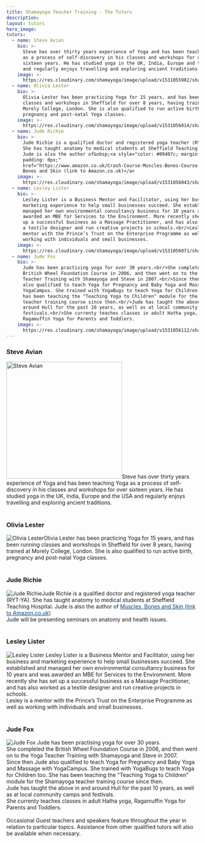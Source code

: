 ```yaml
---
title: Shamayoga Teacher Training - The Tutors
description:
layout: tutors
hero_image:
tutors:
  - name: Steve Avian
    bio: >-
      Steve has over thirty years experience of Yoga and has been teaching Yoga
      as a process of self-discovery in his classes and workshops for over
      sixteen years. He has studied yoga in the UK, India, Europe and the USA
      and regularly enjoys travelling and exploring ancient traditions.
    image: >-
      https://res.cloudinary.com/shamayoga/image/upload/v1531055982/shamayoga.org.uk/teacher-training/the-tutors/steve-tutor.png
  - name: Olivia Lester
    bio: >-
      Olivia Lester has been practicing Yoga for 15 years, and has been running
      classes and workshops in Sheffield for over 8 years, having trained at
      Morely College, London. She is also qualified to run active birth,
      pregnancy and post-natal Yoga classes.
    image: >-
      https://res.cloudinary.com/shamayoga/image/upload/v1531056014/shamayoga.org.uk/teacher-training/the-tutors/olivia.jpg
  - name: Jude Richie
    bio: >-
      Jude Richie is a qualified doctor and registered yoga teacher (RYT-YA).
      She has taught anatomy to medical students at Sheffield Teaching Hospital.
      Jude is also the author of&nbsp;<a style="color: #09407c; margin: 0px;
      padding: 0px;"
      href="https://www.amazon.co.uk/Crash-Course-Muscles-Bones-Course-UK/dp/0723434344/ref=sr_1_1?s=books&amp;ie=UTF8&amp;qid=1286828441&amp;sr=1-1">Muscles,
      Bones and Skin (link to Amazon.co.uk)</a>
    image: >-
      https://res.cloudinary.com/shamayoga/image/upload/v1531056043/shamayoga.org.uk/teacher-training/the-tutors/jude-new.jpg
  - name: Lesley Lister
    bio: >-
      Lesley Lister is a Business Mentor and Facilitator, using her business and
      marketing experience to help small businesses succeed. She established and
      managed her own environmental consultancy business for 10 years and was
      awarded an MBE for Services to the Environment. More recently she has set
      up a successful business as a Massage Practitioner, and has also worked as
      a textile designer and run creative projects in schools.<br/>Lesley is a
      mentor with the Prince’s Trust on the Enterprise Programme as well as
      working with individuals and small businesses.
    image: >-
      https://res.cloudinary.com/shamayoga/image/upload/v1531056071/shamayoga.org.uk/teacher-training/the-tutors/Lesley_2BLister_2B7.jpg
  - name: Jude Fox
    bio: >-
      Jude has been practising yoga for over 30 years.<br/>She completed the
      British Wheel Foundation Course in 2006, and then went on to the Yoga
      Teacher Training with Shamayoga and Steve in 2007.<br/>Since then Jude
      also qualified to teach Yoga for Pregnancy and Baby Yoga and Massage with
      YogaCampus. She trained with YogaBugs to teach Yoga for Children too. She
      has been teaching the "Teaching Yoga to Children" module for the Shamayoga
      teacher training course since then.<br/>Jude has taught the above in and
      around Hull for the past 10 years, as well as at local community camps and
      festivals.<br/>She currenty teaches classes in adult Hatha yoga,
      Ragamuffin Yoga for Parents and Toddlers.
    image: >-
      https://res.cloudinary.com/shamayoga/image/upload/v1531056112/shamayoga.org.uk/teacher-training/the-tutors/JudeFox.jpg
---
```


### Steve Avian

<div><img alt="Steve Avian" class="photo-tutor" width="303" height="306" src="https://lh3.googleusercontent.com/-wpvmBtvl8fA/WznJuOZfO6I/AAAAAAAABvU/8ENGZJq8anMYpNPNYLk476xn74ZYl-zaQCJoC/w302-c-e30/steve-tutor.png" />Steve has over thirty years experience of Yoga and has been teaching Yoga as a process of self-discovery in his classes and workshops for over sixteen years. He has studied yoga in the UK, India, Europe and the USA and regularly enjoys travelling and exploring ancient traditions.</div>

<div style="clear: both;">&nbsp;</div>

### Olivia Lester

<div><img alt="Olivia Lester" class="photo-tutor" src="https://lh3.googleusercontent.com/-k-cOmxfZyZQ/WyvE5vQmaGI/AAAAAAAABls/Xps1YVPvk9Ax--I6Doif88b9cMWbIzDEwCJoC/w302-h302-n-e30/olivia.jpg" />Olivia Lester has been practicing Yoga for 15 years, and has been running classes and workshops in Sheffield for over 8 years, having trained at Morely College, London. She is also qualified to run active birth, pregnancy and post-natal Yoga classes.</div>

<div style="clear: both;">&nbsp;</div>

### Jude Richie

<div><img alt="Jude Richie" class="photo-tutor" src="https://lh3.googleusercontent.com/-6xR7Xz9WfUg/WznFxfy1jmI/AAAAAAAABuo/aedvHMqUMmEtHUtvhOodNEBoVvwysVK3wCJoC/w302-c-e30/jude-new.jpg" />Jude Richie is a qualified doctor and registered yoga teacher (RYT-YA). She has taught anatomy to medical students at Sheffield Teaching Hospital. Jude is also the author of&nbsp;<a style="color: #09407c; margin: 0px; padding: 0px;" href="https://www.amazon.co.uk/Crash-Course-Muscles-Bones-Course-UK/dp/0723434344/ref=sr_1_1?s=books&amp;ie=UTF8&amp;qid=1286828441&amp;sr=1-1">Muscles, Bones and Skin (link to Amazon.co.uk)</a></div>

<div>Jude will be presenting seminars on anatomy and health issues.</div>

<div style="clear: both;">&nbsp;</div>

### Lesley Lister

<div><img alt="Lesley Lister" class="photo-tutor" src="https://lh3.googleusercontent.com/-L978zUh-Y9Y/WypntyYC8sI/AAAAAAAABgM/TBE7Id8b1KMIEKDdvt5MDbB7oJujoZB3QCJoC/w302-c-e30/Lesley%2BLister%2B7.jpg" /> Lesley Lister is a Business Mentor and Facilitator, using her business and marketing experience to help small businesses succeed. She established and managed her own environmental consultancy business for 10 years and was awarded an MBE for Services to the Environment. More recently she has set up a successful business as a Massage Practitioner, and has also worked as a textile designer and run creative projects in schools.<br />Lesley is a mentor with the Prince&rsquo;s Trust on the Enterprise Programme as well as working with individuals and small businesses.</div>

<div style="clear: both;">&nbsp;</div>

### Jude Fox

<div><img alt="Jude Fox" class="photo-tutor" src="https://lh3.googleusercontent.com/-jPahyjnnZUw/WypuVc7FV-I/AAAAAAAABjw/6sRS6tXLfugKm58toZIxB9gJ_-LEBbWGQCL0BGAs/w302-c-e30/JudeFox.jpg" /> Jude has been practising yoga for over 30 years.<br />She completed the British Wheel Foundation Course in 2006, and then went on to the Yoga Teacher Training with Shamayoga and Steve in 2007.<br />Since then Jude also qualified to teach Yoga for Pregnancy and Baby Yoga and Massage with YogaCampus. She trained with YogaBugs to teach Yoga for Children too. She has been teaching the "Teaching Yoga to Children" module for the Shamayoga teacher training course since then.<br />Jude has taught the above in and around Hull for the past 10 years, as well as at local community camps and festivals.<br />She currenty teaches classes in adult Hatha yoga, Ragamuffin Yoga for Parents and Toddlers.</div>

<div style="clear: both;">&nbsp;</div>

<div class="well well-lg">Occasional Guest teachers and speakers feature throughout the year in relation to particular topics. Assistance from other qualified tutors will also be available when necessary.&nbsp;</div>